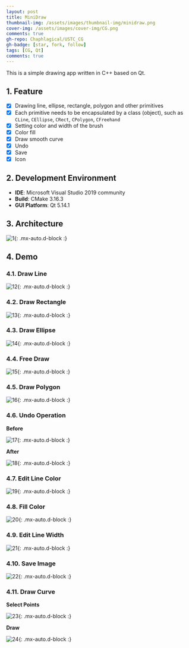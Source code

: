 ```yaml
---
layout: post
title: MiniDraw
thumbnail-img: /assets/images/thumbnail-img/minidraw.png
cover-img: /assets/images/cover-img/CG.png
comments: true
gh-repo: Chaphlagical/USTC_CG
gh-badge: [star, fork, follow]
tags: [CG, Qt]
comments: true
---
```


This is a simple drawing app written in C++ based on Qt.

## 1. Feature

- [x] Drawing line, ellipse, rectangle, polygon and other primitives
- [x] Each primitive needs to be encapsulated by a class (object), such as `CLine`, `CEllipse`, `CRect`, `CPolygon`, `CFreehand`
- [x] Setting color and width of the brush
- [x] Color fill
- [x] Draw smooth curve
- [x] Undo
- [x] Save
- [x] Icon

## 2. Development Environment

* **IDE**: Microsoft Visual Studio 2019 community
* **Build**: CMake 3.16.3
* **GUI Platform**: Qt 5.14.1

## 3. Architecture

![1](https://chaphlagical.github.io/assets/images/assets-img/MiniDraw/3.png){: .mx-auto.d-block :}

## 4. Demo

### 4.1. Draw Line

![12](https://chaphlagical.github.io/assets/images/assets-img/MiniDraw/12.png){: .mx-auto.d-block :}

### 4.2. Draw Rectangle

![13](https://chaphlagical.github.io/assets/images/assets-img/MiniDraw/13.png){: .mx-auto.d-block :}

### 4.3. Draw Ellipse

![14](https://chaphlagical.github.io/assets/images/assets-img/MiniDraw/14.png){: .mx-auto.d-block :}

### 4.4. Free Draw

![15](https://chaphlagical.github.io/assets/images/assets-img/MiniDraw/15.png){: .mx-auto.d-block :}

### 4.5. Draw Polygon

![16](https://chaphlagical.github.io/assets/images/assets-img/MiniDraw/16.png){: .mx-auto.d-block :}

### 4.6. Undo Operation

**Before**

![17](https://chaphlagical.github.io/assets/images/assets-img/MiniDraw/17.png){: .mx-auto.d-block :}

**After**

![18](https://chaphlagical.github.io/assets/images/assets-img/MiniDraw/18.png){: .mx-auto.d-block :}

### 4.7. Edit Line Color

![19](https://chaphlagical.github.io/assets/images/assets-img/MiniDraw/19.png){: .mx-auto.d-block :}

### 4.8. Fill Color

![20](https://chaphlagical.github.io/assets/images/assets-img/MiniDraw/20.png){: .mx-auto.d-block :}

### 4.9. Edit Line Width

![21](https://chaphlagical.github.io/assets/images/assets-img/MiniDraw/21.png){: .mx-auto.d-block :}

### 4.10. Save Image

![22](https://chaphlagical.github.io/assets/images/assets-img/MiniDraw/22.png){: .mx-auto.d-block :}

### 4.11. Draw Curve

**Select Points**

![23](https://chaphlagical.github.io/assets/images/assets-img/MiniDraw/23.png){: .mx-auto.d-block :}

**Draw**

![24](https://chaphlagical.github.io/assets/images/assets-img/MiniDraw/24.png){: .mx-auto.d-block :}